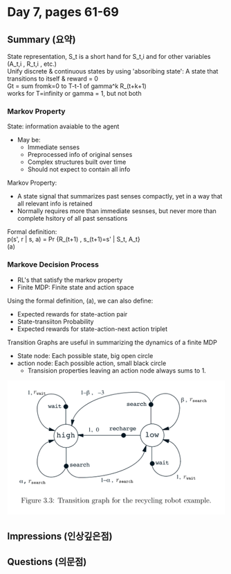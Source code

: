 # Day 7, pages 61-69

## Summary (요약)
State representation, S_t is a short hand for S_t,i and for other variables (A_t,i , R_t,i , etc.) <br>
Unify discrete & continuous states by using 'absoribing state': A state that transitions to itself & reward = 0 <br>
Gt = sum fromk=0 to T-t-1 of gamma^k R_(t+k+1)  <br>
works for T=infinity or gamma = 1, but not both

### Markov Property
State: information avaiable to the agent
  * May be:
    * Immediate senses
    * Preprocessed info of original senses
    * Complex structures built over time
    * Should not expect to contain all info

Markov Property:
  * A state signal that summarizes past senses compactly, yet in a way that all relevant info is retained
  * Normally requires more than immediate sesnses, but never more than complete hsitory of all past sensations

Formal definition: <br>
p(s', r | s, a) = Pr {R_(t+1) , s_(t+1)=s' | S_t, A_t} <br>  (a)

### Markove Decision Process
  * RL's that satisfy the markov property
  * Finite MDP: Finite state and action space

Using the formal definition, (a), we can also define:
  * Expected rewards for state-action pair
  * State-transiiton Probability
  * Expected rewards for state-action-next action triplet

Transition Graphs are useful in summarizing the dynamics of a finite MDP
  * State node: Each possible state, big open circle
  * action node: Each possible action, small black circle
    * Transision properties leaving an action node always sums to 1.

![Transition Graph](https://github.com/jin-sj/rl_study/blob/master/assets/transition_graph.png)


## Impressions (인상깊은점)


## Questions (의문점)
